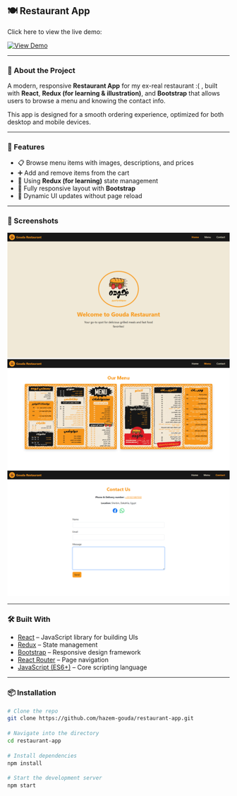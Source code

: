 ## 🍽️ Restaurant App

Click here to view the live demo:  

[![View Demo](https://img.shields.io/badge/View-Demo-blue?style=for-the-badge)](https://hazem-gouda.github.io/restaurant-app)

---

### 🥗 About the Project

A modern, responsive **Restaurant App** for my ex-real restaurant :( , built with **React**, **Redux (for learning & illustration)**, and **Bootstrap** that allows users to browse a menu and knowing the contact info.  

This app is designed for a smooth ordering experience, optimized for both desktop and mobile devices.

---

### 🚀 Features

- 📋 Browse menu items with images, descriptions, and prices  
- ➕ Add and remove items from the cart  
- 🚀 Using **Redux (for learning)** state management   
- 📱 Fully responsive layout with **Bootstrap**  
- 🔄 Dynamic UI updates without page reload  

---

### 📸 Screenshots

![Restaurant App Screenshot](/imgs/screenshot1.png)
![Restaurant App Screenshot2](/imgs/screenshot2.png)
![Restaurant App Screenshot3](/imgs/screenshot3.png)

---

### 🛠️ Built With

- [React](https://reactjs.org/) – JavaScript library for building UIs  
- [Redux](https://redux.js.org/) – State management  
- [Bootstrap](https://getbootstrap.com/) – Responsive design framework  
- [React Router](https://reactrouter.com/) – Page navigation  
- [JavaScript (ES6+)](https://developer.mozilla.org/en-US/docs/Web/JavaScript) – Core scripting language

---

### 📦 Installation

```bash
# Clone the repo
git clone https://github.com/hazem-gouda/restaurant-app.git

# Navigate into the directory
cd restaurant-app

# Install dependencies
npm install

# Start the development server
npm start
